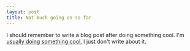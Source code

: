 ```yaml
---
layout: post
title: Not much going on so far
---
```


I should remember to write a blog post after doing something cool. I'm [usually doing something cool](https://github.com/blha303), I just don't write about it.
